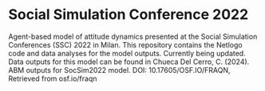 # Social Simulation Conference 2022

Agent-based model of attitude dynamics presented at the Social Simulation Conferences (SSC) 2022 in Milan. This repository contains the Netlogo code and data analyses for the model outputs. Currently being updated.
Data outputs for this model can be found in Chueca Del Cerro, C. (2024). ABM outputs for SocSim2022 model. DOI: 10.17605/OSF.IO/FRAQN, Retrieved from osf.io/fraqn
